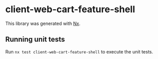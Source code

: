 # client-web-cart-feature-shell

This library was generated with [Nx](https://nx.dev).

## Running unit tests

Run `nx test client-web-cart-feature-shell` to execute the unit tests.

